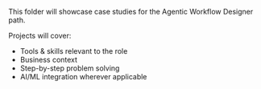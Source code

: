 This folder will showcase case studies for the Agentic Workflow Designer path.

Projects will cover:
- Tools & skills relevant to the role
- Business context
- Step-by-step problem solving
- AI/ML integration wherever applicable

